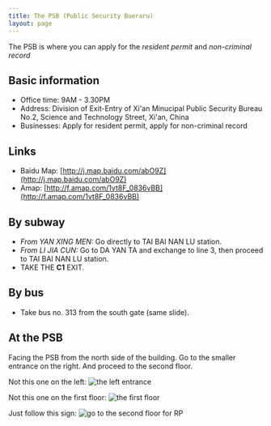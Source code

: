 ```yaml
---
title: The PSB (Public Security Bueraru)
layout: page
---
```

The PSB is where you can apply for the *resident permit* and *non-criminal record*

## Basic information
* Office time: 9AM - 3.30PM 
* Address: Division of Exit-Entry of Xi'an Minucipal Public Security Bureau <br /> 
  No.2, Science and Technology Street, Xi'an, China 
* Businesses: Apply for resident permit, apply for non-criminal record

## Links
* Baidu Map: [http://j.map.baidu.com/abO9Z](http://j.map.baidu.com/abO9Z)
* Amap: [http://f.amap.com/1vt8F_0836vBB](http://f.amap.com/1vt8F_0836vBB)

## By subway
* *From YAN XING MEN:* Go directly to TAI BAI NAN LU station. 
* *From LI JIA CUN:* Go to DA YAN TA and exchange to line 3, then proceed to TAI BAI NAN LU station. 
* TAKE THE **C1** EXIT. 

## By bus 
* Take bus no. 313 from the south gate (same slide). 

## At the PSB 
Facing the PSB from the north side of the building. Go to the smaller entrance on the right. And proceed to the second floor. 

Not this one on the left: 
![the left entrance](/assets/img/the-psb/left-entrance.jpg)

Not this one on the first floor: 
![the first floor](/assets/img/the-psb/first-floor-entrance.jpg)

Just follow this sign: 
![go to the second floor for RP](/assets/img/the-psb/sign-to-rp.jpg)

